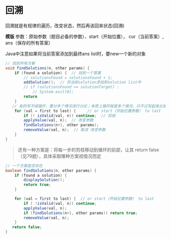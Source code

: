 # 回溯

回溯就是有规律的遍历，改变状态，然后再该回来状态(回溯)

**模版**
参数：原始参数（题目必备的参数）、start（开始位置）， cur（当前答案）, ans（保存的所有答案）

Java中注意如果将当前答案添加到最终ans list时，要new一个新的对象
```Java
// 找到所有方案
void findSolutions(n, other params) {
    if (found a solution) {  // 找到一个答案
        // solutionsFound = solutionsFound + 1;
        addSolution();  // 将当前solution添加到solution list中
        // if (solutionsFound >= solutionTarget) : 
            // System.exit(0);
        return
    }
   // 有的写不成循环，要分多个情况进行讨论；本质上循环就是多个情况，只不过写起来比较简单而已
    for (val = first to last) {     // or start（开始位置参数） to last
        if (! isValid(val, n)) continue;  // 剪枝 
        applyValue(val, n);  // 改变参数
        findSolutions(n+1, other params);
        removeValue(val, n);  // 取消 改变参数
    }
}
```

> 还有一种方案是：将每一步的剪枝移动到循环的前部，让其 return false（见79题），具体采取哪种方案视情况而定

```Java
// 一个方案是否存在
boolean findSolutions(n, other params) {
    if (found a solution) {
        displaySolution();
        return true;
    }

    for (val = first to last) {  // or start（开始位置参数） to last
        if ( !isValid(val, n)) continue;
        applyValue(val, n);
        if (findSolutions(n+1, other params)) return true;
        removeValue(val, n);
    }
   return false;
}
```